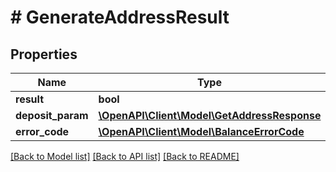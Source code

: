 # # GenerateAddressResult

## Properties

Name | Type | Description | Notes
------------ | ------------- | ------------- | -------------
**result** | **bool** |  | [optional]
**deposit_param** | [**\OpenAPI\Client\Model\GetAddressResponse**](GetAddressResponse.md) |  | [optional]
**error_code** | [**\OpenAPI\Client\Model\BalanceErrorCode**](BalanceErrorCode.md) |  | [optional]

[[Back to Model list]](../../README.md#models) [[Back to API list]](../../README.md#endpoints) [[Back to README]](../../README.md)
